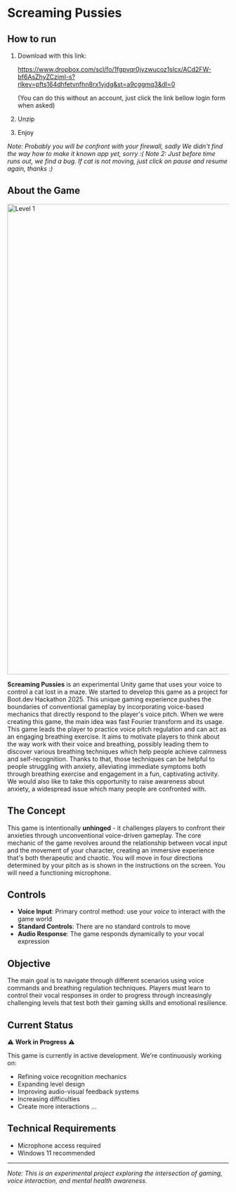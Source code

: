 # Screaming Pussies

## How to run

1. Download with this link:
   
   https://www.dropbox.com/scl/fo/1fgpvqr0jyzwucoz1slcx/ACd2FW-bf6AsZhyZCziml-s?rlkey=pfts164dhfetvnfhn8rx1vjdg&st=a9cggmq3&dl=0

   (You can do this without an account, just click the link bellow login form when asked)
2. Unzip
3. Enjoy

*Note: Probably you will be confront with your firewall, sadly We didn't find the way how to make it known app yet, sorry :(*
*Note 2: Just before time runs out, we find a bug. If cat is not moving, just click on pause and resume again, thanks :)*

## About the Game

<img width="1919" height="1071" alt="Level 1" src="https://github.com/user-attachments/assets/38230915-5fdd-413c-a373-1327b65ad0c5" />


**Screaming Pussies** is an experimental Unity game that uses your voice to control a cat lost in a maze. We started to develop this game as a project for Boot.dev Hackathon 2025.
This unique gaming experience pushes the boundaries of conventional gameplay by incorporating voice-based mechanics that directly respond to the player's voice pitch.
When we were creating this game, the main idea was fast Fourier transform and its usage. This game leads the player to practice voice pitch regulation and can act as an engaging breathing exercise.
It aims to motivate players to think about the way work with their voice and breathing, possibly leading them to discover various breathing techniques which help people achieve calmness and self-recognition.
Thanks to that, those techniques can be helpful to people struggling with anxiety, alleviating immediate symptoms both through breathing exercise and engagement in a fun, captivating activity.
We would also like to take this opportunity to raise awareness about anxiety, a widespread issue which many people are confronted with.

## The Concept

This game is intentionally **unhinged** - it challenges players to confront their anxieties through unconventional voice-driven gameplay.
The core mechanic of the game revolves around the relationship between vocal input and the movement of your character, creating an immersive experience that's both therapeutic and chaotic.
You will move in four directions determined by your pitch as is shown in the instructions on the screen. You will need a functioning microphone.

## Controls

- **Voice Input**: Primary control method: use your *voice* to interact with the game world
- **Standard Controls**: There are no standard controls to move
- **Audio Response**: The game responds dynamically to your vocal expression

## Objective

The main goal is to navigate through different scenarios using voice commands and breathing regulation techniques.
Players must learn to control their vocal responses in order to progress through increasingly challenging levels that test both their gaming skills and emotional resilience.

## Current Status

⚠️ **Work in Progress** ⚠️

This game is currently in active development. We're continuously working on:
- Refining voice recognition mechanics
- Expanding level design
- Improving audio-visual feedback systems
- Increasing difficulties
- Create more interactions
...


## Technical Requirements
- Microphone access required
- Windows 11 recommended

---

*Note: This is an experimental project exploring the intersection of gaming, voice interaction, and mental health awareness.*
